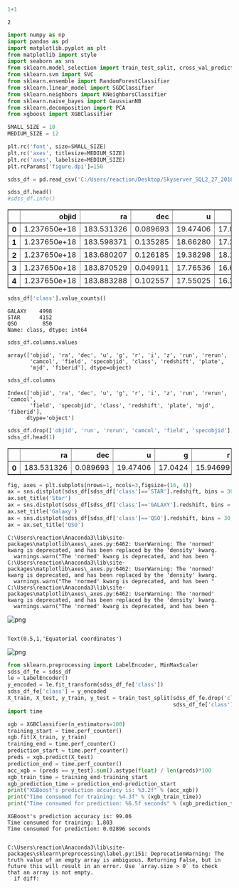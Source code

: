 

```python
1+1
```




    2




```python
import numpy as np
import pandas as pd
import matplotlib.pyplot as plt
from matplotlib import style
import seaborn as sns
from sklearn.model_selection import train_test_split, cross_val_predict
from sklearn.svm import SVC
from sklearn.ensemble import RandomForestClassifier
from sklearn.linear_model import SGDClassifier
from sklearn.neighbors import KNeighborsClassifier
from sklearn.naive_bayes import GaussianNB
from sklearn.decomposition import PCA
from xgboost import XGBClassifier

```


```python
SMALL_SIZE = 10
MEDIUM_SIZE = 12

plt.rc('font', size=SMALL_SIZE)
plt.rc('axes', titlesize=MEDIUM_SIZE)
plt.rc('axes', labelsize=MEDIUM_SIZE)
plt.rcParams['figure.dpi']=150
```


```python
sdss_df = pd.read_csv('C:/Users/reaction/Desktop/Skyserver_SQL2_27_2018 6_51_39 PM.csv')
```


```python
sdss_df.head()
#sdss_df.info()
```





</style>
<table border="1" class="dataframe">
  <thead>
    <tr style="text-align: right;">
      <th></th>
      <th>objid</th>
      <th>ra</th>
      <th>dec</th>
      <th>u</th>
      <th>g</th>
      <th>r</th>
      <th>i</th>
      <th>z</th>
      <th>run</th>
      <th>rerun</th>
      <th>camcol</th>
      <th>field</th>
      <th>specobjid</th>
      <th>class</th>
      <th>redshift</th>
      <th>plate</th>
      <th>mjd</th>
      <th>fiberid</th>
    </tr>
  </thead>
  <tbody>
    <tr>
      <th>0</th>
      <td>1.237650e+18</td>
      <td>183.531326</td>
      <td>0.089693</td>
      <td>19.47406</td>
      <td>17.04240</td>
      <td>15.94699</td>
      <td>15.50342</td>
      <td>15.22531</td>
      <td>752</td>
      <td>301</td>
      <td>4</td>
      <td>267</td>
      <td>3.722360e+18</td>
      <td>STAR</td>
      <td>-0.000009</td>
      <td>3306</td>
      <td>54922</td>
      <td>491</td>
    </tr>
    <tr>
      <th>1</th>
      <td>1.237650e+18</td>
      <td>183.598371</td>
      <td>0.135285</td>
      <td>18.66280</td>
      <td>17.21449</td>
      <td>16.67637</td>
      <td>16.48922</td>
      <td>16.39150</td>
      <td>752</td>
      <td>301</td>
      <td>4</td>
      <td>267</td>
      <td>3.638140e+17</td>
      <td>STAR</td>
      <td>-0.000055</td>
      <td>323</td>
      <td>51615</td>
      <td>541</td>
    </tr>
    <tr>
      <th>2</th>
      <td>1.237650e+18</td>
      <td>183.680207</td>
      <td>0.126185</td>
      <td>19.38298</td>
      <td>18.19169</td>
      <td>17.47428</td>
      <td>17.08732</td>
      <td>16.80125</td>
      <td>752</td>
      <td>301</td>
      <td>4</td>
      <td>268</td>
      <td>3.232740e+17</td>
      <td>GALAXY</td>
      <td>0.123111</td>
      <td>287</td>
      <td>52023</td>
      <td>513</td>
    </tr>
    <tr>
      <th>3</th>
      <td>1.237650e+18</td>
      <td>183.870529</td>
      <td>0.049911</td>
      <td>17.76536</td>
      <td>16.60272</td>
      <td>16.16116</td>
      <td>15.98233</td>
      <td>15.90438</td>
      <td>752</td>
      <td>301</td>
      <td>4</td>
      <td>269</td>
      <td>3.722370e+18</td>
      <td>STAR</td>
      <td>-0.000111</td>
      <td>3306</td>
      <td>54922</td>
      <td>510</td>
    </tr>
    <tr>
      <th>4</th>
      <td>1.237650e+18</td>
      <td>183.883288</td>
      <td>0.102557</td>
      <td>17.55025</td>
      <td>16.26342</td>
      <td>16.43869</td>
      <td>16.55492</td>
      <td>16.61326</td>
      <td>752</td>
      <td>301</td>
      <td>4</td>
      <td>269</td>
      <td>3.722370e+18</td>
      <td>STAR</td>
      <td>0.000590</td>
      <td>3306</td>
      <td>54922</td>
      <td>512</td>
    </tr>
  </tbody>
</table>
</div>




```python
sdss_df['class'].value_counts()
```




    GALAXY    4998
    STAR      4152
    QSO        850
    Name: class, dtype: int64




```python
sdss_df.columns.values
```




    array(['objid', 'ra', 'dec', 'u', 'g', 'r', 'i', 'z', 'run', 'rerun',
           'camcol', 'field', 'specobjid', 'class', 'redshift', 'plate',
           'mjd', 'fiberid'], dtype=object)




```python
sdss_df.columns
```




    Index(['objid', 'ra', 'dec', 'u', 'g', 'r', 'i', 'z', 'run', 'rerun', 'camcol',
           'field', 'specobjid', 'class', 'redshift', 'plate', 'mjd', 'fiberid'],
          dtype='object')




```python
sdss_df.drop(['objid', 'run', 'rerun', 'camcol', 'field', 'specobjid'], axis=1, inplace=True)
sdss_df.head(1)
```




<div>
<style scoped>
    .dataframe tbody tr th:only-of-type {
        vertical-align: middle;
    }

    .dataframe tbody tr th {
        vertical-align: top;
    }

    .dataframe thead th {
        text-align: right;
    }
</style>
<table border="1" class="dataframe">
  <thead>
    <tr style="text-align: right;">
      <th></th>
      <th>ra</th>
      <th>dec</th>
      <th>u</th>
      <th>g</th>
      <th>r</th>
      <th>i</th>
      <th>z</th>
      <th>class</th>
      <th>redshift</th>
      <th>plate</th>
      <th>mjd</th>
      <th>fiberid</th>
    </tr>
  </thead>
  <tbody>
    <tr>
      <th>0</th>
      <td>183.531326</td>
      <td>0.089693</td>
      <td>19.47406</td>
      <td>17.0424</td>
      <td>15.94699</td>
      <td>15.50342</td>
      <td>15.22531</td>
      <td>STAR</td>
      <td>-0.000009</td>
      <td>3306</td>
      <td>54922</td>
      <td>491</td>
    </tr>
  </tbody>
</table>
</div>




```python
fig, axes = plt.subplots(nrows=1, ncols=3,figsize=(16, 4))
ax = sns.distplot(sdss_df[sdss_df['class']=='STAR'].redshift, bins = 30, ax = axes[0], kde = False)
ax.set_title('Star')
ax = sns.distplot(sdss_df[sdss_df['class']=='GALAXY'].redshift, bins = 30, ax = axes[1], kde = False)
ax.set_title('Galaxy')
ax = sns.distplot(sdss_df[sdss_df['class']=='QSO'].redshift, bins = 30, ax = axes[2], kde = False)
ax = ax.set_title('QSO')
```

    C:\Users\reaction\Anaconda3\lib\site-packages\matplotlib\axes\_axes.py:6462: UserWarning: The 'normed' kwarg is deprecated, and has been replaced by the 'density' kwarg.
      warnings.warn("The 'normed' kwarg is deprecated, and has been "
    C:\Users\reaction\Anaconda3\lib\site-packages\matplotlib\axes\_axes.py:6462: UserWarning: The 'normed' kwarg is deprecated, and has been replaced by the 'density' kwarg.
      warnings.warn("The 'normed' kwarg is deprecated, and has been "
    C:\Users\reaction\Anaconda3\lib\site-packages\matplotlib\axes\_axes.py:6462: UserWarning: The 'normed' kwarg is deprecated, and has been replaced by the 'density' kwarg.
      warnings.warn("The 'normed' kwarg is deprecated, and has been "
    


![png](output_9_1.png)



```python

```




    Text(0.5,1,'Equatorial coordinates')




![png](output_10_1.png)



```python
from sklearn.preprocessing import LabelEncoder, MinMaxScaler
sdss_df_fe = sdss_df
le = LabelEncoder()
y_encoded = le.fit_transform(sdss_df_fe['class'])
sdss_df_fe['class'] = y_encoded
X_train, X_test, y_train, y_test = train_test_split(sdss_df_fe.drop('class', axis=1), 
                                                    sdss_df_fe['class'], test_size=0.33)
import time
```


```python
xgb = XGBClassifier(n_estimators=100)
training_start = time.perf_counter()
xgb.fit(X_train, y_train)
training_end = time.perf_counter()
prediction_start = time.perf_counter()
preds = xgb.predict(X_test)
prediction_end = time.perf_counter()
acc_xgb = (preds == y_test).sum().astype(float) / len(preds)*100
xgb_train_time = training_end-training_start
xgb_prediction_time = prediction_end-prediction_start
print("XGBoost's prediction accuracy is: %3.2f" % (acc_xgb))
print("Time consumed for training: %4.3f" % (xgb_train_time))
print("Time consumed for prediction: %6.5f seconds" % (xgb_prediction_time))

```

    XGBoost's prediction accuracy is: 99.06
    Time consumed for training: 1.803
    Time consumed for prediction: 0.02896 seconds
    

    C:\Users\reaction\Anaconda3\lib\site-packages\sklearn\preprocessing\label.py:151: DeprecationWarning: The truth value of an empty array is ambiguous. Returning False, but in future this will result in an error. Use `array.size > 0` to check that an array is not empty.
      if diff:
    
